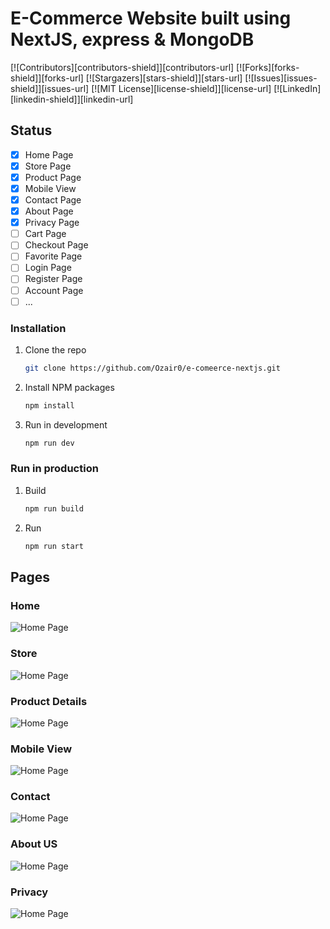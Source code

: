 # E-Commerce Website built using NextJS, express & MongoDB

[![Contributors][contributors-shield]][contributors-url]
[![Forks][forks-shield]][forks-url]
[![Stargazers][stars-shield]][stars-url]
[![Issues][issues-shield]][issues-url]
[![MIT License][license-shield]][license-url]
[![LinkedIn][linkedin-shield]][linkedin-url]

## Status

- [x] Home Page
- [x] Store Page
- [x] Product Page
- [x] Mobile View
- [x] Contact Page
- [x] About Page
- [x] Privacy Page
- [ ] Cart Page
- [ ] Checkout Page
- [ ] Favorite Page
- [ ] Login Page
- [ ] Register Page
- [ ] Account Page
- [ ] ...

### Installation

1. Clone the repo

   ```sh
   git clone https://github.com/Ozair0/e-comeerce-nextjs.git
   ```

2. Install NPM packages

   ```sh
   npm install
   ```

3. Run in development

   ```sh
   npm run dev
   ```

### Run in production

1. Build

   ```sh
   npm run build
   ```

2. Run

   ```sh
   npm run start
   ```

## Pages

### Home

![Home Page](Images/home.jpeg "Home Page")

### Store

![Home Page](Images/store.jpeg "Store Page")

### Product Details

![Home Page](Images/product.jpeg "Product Page")

### Mobile View

![Home Page](Images/mobileview.jpeg "Mobile View")

### Contact

![Home Page](Images/contact.jpeg "Contact Page")

### About US

![Home Page](Images/aboutus.jpeg "About Page")

### Privacy

![Home Page](Images/privacy.jpeg "Privacy Page")
